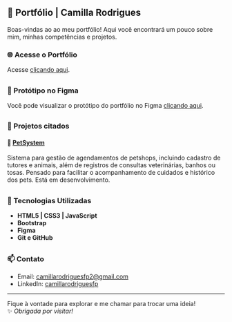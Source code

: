 ## 🌷 Portfólio | Camilla Rodrigues

Boas-vindas ao ao meu portfólio! 
Aqui você encontrará um pouco sobre mim, minhas competências e projetos.

### 🌐 Acesse o Portfólio

Acesse [clicando aqui](https://camillarfp.github.io/portfolio-camilla-rodrigues/).

##


### 🎨 Protótipo no Figma

Você pode visualizar o protótipo do portfólio no Figma [clicando aqui](https://www.figma.com/design/rjpwEpkxpUvuoepi7SLTmr/portfolio?node-id=0-1&p=f&t=APE8StGrROQ34MsM-0).  

##

### 🧩 Projetos citados

#### 🐾 [PetSystem](https://github.com/PetSystemUnicSul/PetSystem)
Sistema para gestão de agendamentos de petshops, incluindo cadastro de tutores e animais, além de registros de consultas veterinárias, banhos ou tosas. Pensado para facilitar o acompanhamento de cuidados e histórico dos pets. Está em desenvolvimento.

##

### 🚀 Tecnologias Utilizadas

- **HTML5 | CSS3 | JavaScript**
- **Bootstrap**
- **Figma**
- **Git e GitHub**

##

### 📫 Contato

- Email: camillarodriguesfp2@gmail.com
- LinkedIn: [camillarodriguesfp](https://www.linkedin.com/in/camillarodriguesfp/)

---

Fique à vontade para explorar e me chamar para trocar uma ideia!  
✨ *Obrigada por visitar!*  
